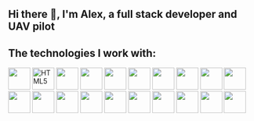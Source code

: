<link rel="stylesheet" href="https://cdn.jsdelivr.net/gh/devicons/devicon@v2.15.1/devicon.min.css"></link>


          
## Hi there 👋, I'm Alex, a full stack developer and UAV pilot
<!-- icons from https://devicon.dev/ -->

## The technologies I work with:
<p>
           <img src="https://cdn.jsdelivr.net/gh/devicons/devicon@latest/icons/svelte/svelte-original.svg" height="45"  />
          <img src="https://cdn.jsdelivr.net/gh/devicons/devicon/icons/html5/html5-original.svg" width="45" height="45" alt="HTML5"/>
          <img src="https://cdn.jsdelivr.net/gh/devicons/devicon/icons/css3/css3-original.svg" width="45" height="45" />
          <img src="https://cdn.jsdelivr.net/gh/devicons/devicon/icons/sass/sass-original.svg" width="45" height="45" />
          <img src="https://cdn.jsdelivr.net/gh/devicons/devicon/icons/javascript/javascript-original.svg" width="45" height="45" /> 
          <img src="https://cdn.jsdelivr.net/gh/devicons/devicon/icons/react/react-original-wordmark.svg" width="45" height="45" />       
          <img src="https://cdn.jsdelivr.net/gh/devicons/devicon@latest/icons/nodejs/nodejs-original.svg" height="45"  />
          <i class="devicon-express-original-wordmark"></i>  
          <img src="https://cdn.jsdelivr.net/gh/devicons/devicon/icons/nginx/nginx-original.svg" width="45" height="45" /> 
          <img src="https://cdn.jsdelivr.net/gh/devicons/devicon/icons/python/python-original.svg" width="45" height="45"/>
          <img src="https://cdn.jsdelivr.net/gh/devicons/devicon/icons/mongodb/mongodb-original-wordmark.svg" width="45" height="45" />
          <img src="https://cdn.jsdelivr.net/gh/devicons/devicon/icons/postgresql/postgresql-original-wordmark.svg" width="45" height="45" />
          <img src="https://cdn.jsdelivr.net/gh/devicons/devicon/icons/linux/linux-original.svg" width="45" height="45" /> 
           <img src="https://cdn.jsdelivr.net/gh/devicons/devicon@latest/icons/ubuntu/ubuntu-original-wordmark.svg"  height="45" />      
          <img src="https://cdn.jsdelivr.net/gh/devicons/devicon/icons/git/git-original-wordmark.svg" width="45" height="45" />
          <img src="https://cdn.jsdelivr.net/gh/devicons/devicon/icons/digitalocean/digitalocean-original-wordmark.svg" width="45" height="45" />
           <img src="https://cdn.jsdelivr.net/gh/devicons/devicon/icons/amazonwebservices/amazonwebservices-plain-wordmark.svg"  width="45" height="45"/>
          <img src="https://cdn.jsdelivr.net/gh/devicons/devicon/icons/jest/jest-plain.svg"  width="45" height="45"/>
          <img src="https://cdn.jsdelivr.net/gh/devicons/devicon/icons/arduino/arduino-original-wordmark.svg" width="45" height="45" />
          <img src="https://cdn.jsdelivr.net/gh/devicons/devicon/icons/c/c-original.svg" width="45" height="45" />
          <img src="https://cdn.jsdelivr.net/gh/devicons/devicon/icons/cplusplus/cplusplus-original.svg" width="45" height="45" /> 
          
</p>


